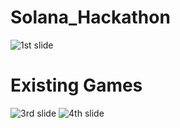 # Solana_Hackathon

![1st slide](https://user-images.githubusercontent.com/109096522/217696198-7e888d4b-3dd7-422c-8353-682f7fbccf47.jpeg)






# Existing Games

![3rd slide](https://user-images.githubusercontent.com/109096522/217696552-ae5b13fe-ba1b-4dbc-af7d-493f02ef2b8c.jpeg)
![4th slide](https://user-images.githubusercontent.com/109096522/217696615-a97d0d44-e2bf-4f7c-aa20-4eea18ec632d.jpeg)

